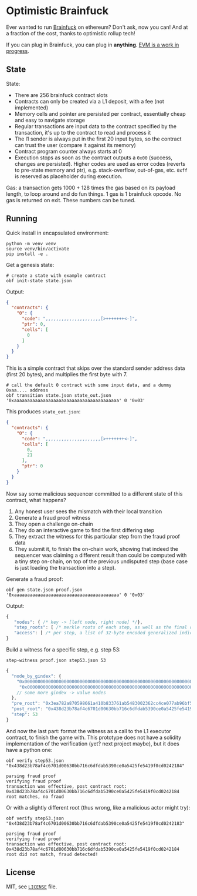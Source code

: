 # Optimistic Brainfuck

Ever wanted to run [Brainfuck](https://esolangs.org/wiki/Brainfuck) on ethereum? Don't ask, now you can! And at a fraction of the cost, thanks to optimistic rollup tech!

If you can plug in Brainfuck, you can plug in **anything**. [EVM is a work in progress](https://github.com/protolambda/macula).

## State

State:
- There are 256 brainfuck contract slots
- Contracts can only be created via a L1 deposit, with a fee (not implemented)
- Memory cells and pointer are persisted per contract, essentially cheap and easy to navigate storage
- Regular transactions are input data to the contract specified by the transaction, it's up to the contract to read and process it
- The l1 sender is always put in the first 20 input bytes, so the contract can trust the user (compare it against its memory)
- Contract program counter always starts at 0
- Execution stops as soon as the contract outputs a `0x00` (success, changes are persisted).
  Higher codes are used as error codes (reverts to pre-state memory and ptr), e.g. stack-overflow, out-of-gas, etc.
  `0xff` is reserved as placeholder during execution.

Gas: a transaction gets 1000 + 128 times the gas based on its payload length, to loop around and do fun things.
1 gas is 1 brainfuck opcode. No gas is returned on exit. These numbers can be tuned.


## Running

Quick install in encapsulated environment:
```shell
python -m venv venv
source venv/bin/activate
pip install -e .
```

Get a genesis state:
```shell
# create a state with example contract
obf init-state state.json
```
Output:
```json
{
  "contracts": {
    "0": {
      "code": ",,,,,,,,,,,,,,,,,,,,,[>+++++++<-]",
      "ptr": 0,
      "cells": [
        0
      ]
    }
  }
}
```
This is a simple contract that skips over the standard sender address data (first 20 bytes), and multiplies the first byte with 7.


```shell
# call the default 0 contract with some input data, and a dummy 0xaa.... address
obf transition state.json state_out.json '0xaaaaaaaaaaaaaaaaaaaaaaaaaaaaaaaaaaaaaaaa' 0 '0x03'
```

This produces `state_out.json`:
```json
{
  "contracts": {
    "0": {
      "code": ",,,,,,,,,,,,,,,,,,,,,[>+++++++<-]",
      "cells": [
        0,
        21
      ],
      "ptr": 0
    }
  }
}
```

Now say some malicious sequencer committed to a different state of this contract, what happens?
1. Any honest user sees the mismatch with their local transition
2. Generate a fraud proof witness
3. They open a challenge on-chain
4. They do an interactive game to find the first differing step
5. They extract the witness for this particular step from the fraud proof data
6. They submit it, to finish the on-chain work, showing that indeed the sequencer was claiming a different result 
   than could be computed with a tiny step on-chain, on top of the previous undisputed step (base case is just loading the transaction into a step).
 
Generate a fraud proof:
```shell
obf gen state.json proof.json '0xaaaaaaaaaaaaaaaaaaaaaaaaaaaaaaaaaaaaaaaa' 0 '0x03'
```

Output:
```js
{
   "nodes": { /* key -> [left node, right node] */},
   "step_roots": [ /* merkle roots of each step, as well as the final output, to play dispute game on */],
   "access": [ /* per step, a list of 32-byte encoded generalized indices, to point which nodes are relevant to the step */]
}
```

Build a witness for a specific step, e.g. step 53:
```shell
step-witness proof.json step53.json 53
```

```js
{
  "node_by_gindex": {
    "0x0000000000000000000000000000000000000000000000000000000000000008": "0x0000000000000433000000000000000000000000000000000000000000000000",
     "0x0000000000000000000000000000000000000000000000000000000000000009": "0x0000001d00000000000000000000000000000000000000000000000000000000",
    // some more gindex -> value nodes
  },
  "pre_root": "0x3ea782a870598661a410b833761ab5483002362cc4ce077ab96bf5e038be394a",
  "post_root": "0x438d23b78af4c6701d00630bb716c6dfdab5390ce0a5425fe5419f0cd0242184",
  "step": 53
}
```

And now the last part: format the witness as a call to the L1 executor contract, to finish the game with.
This prototype does not have a solidity implementation of the verification (yet? next project maybe), but it does have a python one:
```shell
obf verify step53.json "0x438d23b78af4c6701d00630bb716c6dfdab5390ce0a5425fe5419f0cd0242184"
```
```
parsing fraud proof
verifying fraud proof
transaction was effective, post contract root: 0x438d23b78af4c6701d00630bb716c6dfdab5390ce0a5425fe5419f0cd0242184
root matches, no fraud
```

Or with a slightly different root (thus wrong, like a malicious actor might try):
```shell
obf verify step53.json "0x438d23b78af4c6701d00630bb716c6dfdab5390ce0a5425fe5419f0cd0242183"
```
```
parsing fraud proof
verifying fraud proof
transaction was effective, post contract root: 0x438d23b78af4c6701d00630bb716c6dfdab5390ce0a5425fe5419f0cd0242184
root did not match, fraud detected!
```

## License

MIT, see [`LICENSE`](./LICENSE) file.
